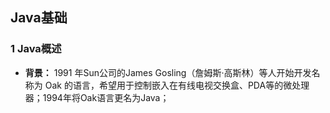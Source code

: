 ##  Java基础

### 1 Java概述


- **背景：**  1991 年Sun公司的James Gosling（詹姆斯·高斯林）等人开始开发名称为 Oak 的语言，希望用于控制嵌入在有线电视交换盒、PDA等的微处理器；1994年将Oak语言更名为Java；

